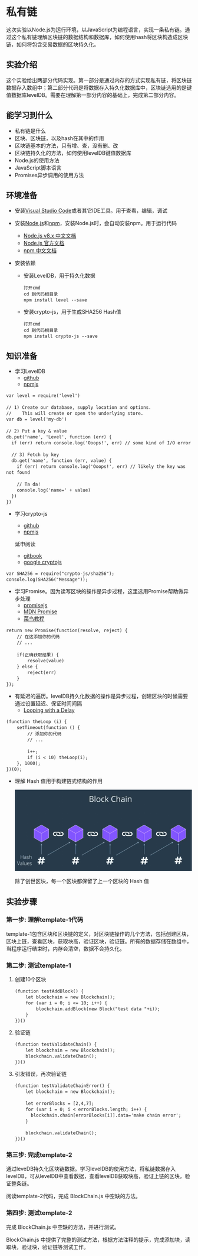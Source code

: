 # 私有链

这次实验以Node.js为运行环境，以JavaScript为编程语言，实现一条私有链。通过这个私有链理解区块链的数据结构和数据库，如何使用hash将区块构造成区块链，如何将包含交易数据的区块持久化。

## 实验介绍

这个实验给出两部分代码实现。第一部分是通过内存的方式实现私有链，将区块链数据存入数组中；第二部分代码是将数据存入持久化数据库中，区块链选用的是键值数据库levelDB。需要在理解第一部分内容的基础上，完成第二部分内容。

## 能学习到什么

- 私有链是什么
- 区块、区块链，以及hash在其中的作用
- 区块链基本的方法，只有增、查，没有删、改
- 区块链持久化的方法，如何使用levelDB键值数据库
- Node.js的使用方法
- JavaScript脚本语言
- Promises异步调用的使用方法

## 环境准备

- 安装[Visual Studio Code](https://code.visualstudio.com/)或者其它IDE工具。用于查看，编辑，调试

- 安装[Node.js](https://nodejs.org/zh-cn/)和[npm](https://www.npmjs.com/)，安装Node.js时，会自动安装npm。用于运行代码

  - [Node.js v8.x 中文文档](https://www.nodeapp.cn/)
  - [Node.js 官方文档](https://nodejs.org/zh-cn/)
  - [npm 中文文档](https://www.npmjs.cn/)

- 安装依赖

  - 安装LevelDB，用于持久化数据

    ```
    打开cmd
    cd 到代码根目录
    npm install level --save
    ```

  - 安装crypto-js，用于生成SHA256 Hash值

    ```
    打开cmd
    cd 到代码根目录
    npm install crypto-js --save
    ```

## 知识准备

- 学习LevelDB
  - [github](https://github.com/Level/level)
  - [npmjs](https://www.npmjs.com/package/level)

```
var level = require('level')

// 1) Create our database, supply location and options.
//    This will create or open the underlying store.
var db = level('my-db')

// 2) Put a key & value
db.put('name', 'Level', function (err) {
  if (err) return console.log('Ooops!', err) // some kind of I/O error

  // 3) Fetch by key
  db.get('name', function (err, value) {
    if (err) return console.log('Ooops!', err) // likely the key was not found

    // Ta da!
    console.log('name=' + value)
  })
})
```

- 学习crypto-js

  - [github](https://github.com/brix/crypto-js) 
  - [npmjs](https://www.npmjs.com/package/crypto-js)

  延申阅读

  -  [gitbook](https://cryptojs.gitbook.io/docs/)
  -  [google cryptojs](https://code.google.com/archive/p/crypto-js/)

```
var SHA256 = require("crypto-js/sha256");
console.log(SHA256("Message"));
```

- 学习Promise。因为读写区块的操作是异步过程，这里选用Promise帮助做异步处理
  - [promisejs]([https://www.promisejs.org](https://www.promisejs.org/)) 
  - [MDN Promise](https://developer.mozilla.org/zh-CN/docs/Web/JavaScript/Reference/Global_Objects/Promise)
  - [菜鸟教程](https://www.runoob.com/w3cnote/javascript-promise-object.html)

```
return new Promise(function(resolve, reject) {
    // 在这添加你的代码
    // ...
    
    if(正确获取结果) {
    	resolve(value)
    } else {
    	reject(err)
    }
});
```

- 有延迟的遍历。levelDB持久化数据的操作是异步过程，创建区块的时候需要通过设置延迟、保证时间间隔
  - [Looping with a Delay](https://scottiestech.info/2014/07/01/javascript-fun-looping-with-a-delay/)

```
(function theLoop (i) {
    setTimeout(function () {
        // 添加你的代码
        // ...

        i++;
        if (i < 10) theLoop(i);
    }, 1000);
})(0);
```

- 理解 Hash 值用于构建链式结构的作用

  ![blockchain-linked-hash](/images/blockchain-linked-hash.png)

  除了创世区块，每一个区块都保留了上一个区块的 Hash 值

## 实验步骤

### 第一步: 理解template-1代码

template-1包含区块和区块链的定义，对区块链操作的几个方法，包括创建区块，区块上链，查看区块，获取块高，验证区块，验证链。所有的数据存储在数组中，当程序运行结束时，内存会清空，数据不会持久化。

### 第二步: 测试template-1

1. 创建10个区块

   ```
   (function testAddBlock() {
       let blockchain = new Blockchain();
       for (var i = 0; i <= 10; i++) {
           blockchain.addBlock(new Block("test data "+i));
       }
   })()
   ```

2. 验证链

   ```
   (function testValidateChain() {
       let blockchain = new Blockchain();
       blockchain.validateChain();
   })()
   ```

3. 引发错误，再次验证链

   ```
   (function testValidateChainError() {
       let blockchain = new Blockchain();
   
       let errorBlocks = [2,4,7];
       for (var i = 0; i < errorBlocks.length; i++) {
         blockchain.chain[errorBlocks[i]].data='make chain error';
       }
   
       blockchain.validateChain();
   })()
   ```

### 第三步: 完成template-2

通过leveDB持久化区块链数据。学习levelDB的使用方法，将私链数据存入levelDB，可从levelDB中查看数据，查看levelDB获取块高，验证上链的区块，验证整条链。

阅读template-2代码，完成 BlockChain.js 中空缺的方法。

### 第四步: 测试template-2

完成 BlockChain.js 中空缺的方法，并进行测试。

BlockChain.js 中提供了完整的测试方法，根据方法注释的提示，完成添加块，读取块，验证块，验证链等测试工作。

